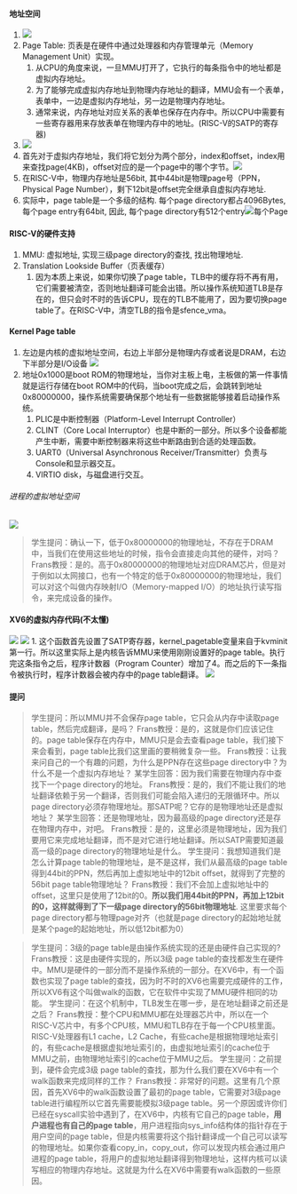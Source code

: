 #### 地址空间
1. ![](Pasted%20image%2020220829093052.png)
2. Page Table: 页表是在硬件中通过处理器和内存管理单元（Memory Management Unit）实现。
	1. 从CPU的角度来说，一旦MMU打开了，它执行的每条指令中的地址都是虚拟内存地址。
	2. 为了能够完成虚拟内存地址到物理内存地址的翻译，MMU会有一个表单，表单中，一边是虚拟内存地址，另一边是物理内存地址。
	3. 通常来说，内存地址对应关系的表单也保存在内存中。所以CPU中需要有一些寄存器用来存放表单在物理内存中的地址。(RISC-V的SATP的寄存器)
3. ![](Pasted%20image%2020220829093447.png)
4. 首先对于虚拟内存地址，我们将它划分为两个部分，index和offset，index用来查找page(4KB)，offset对应的是一个page中的哪个字节。![](Pasted%20image%2020220829094009.png)
5. 在RISC-V中，物理内存地址是56bit, 其中44bit是物理page号（PPN，Physical Page Number），剩下12bit是offset完全继承自虚拟内存地址.
6. 实际中，page table是一个多级的结构. 每个page directory都占4096Bytes, 每个page entry有64bit, 因此, 每个page directory有512个entry![](Pasted%20image%2020220829100647.png)每个Page 
#### RISC-V的硬件支持
1. MMU: 虚拟地址, 实现三级page directory的查找, 找出物理地址.
2. Translation Lookside Buffer（页表缓存）
	1. 因为本质上来说，如果你切换了page table，TLB中的缓存将不再有用，它们需要被清空，否则地址翻译可能会出错。所以操作系统知道TLB是存在的，但只会时不时的告诉CPU，现在的TLB不能用了，因为要切换page table了。在RISC-V中，清空TLB的指令是sfence_vma。

#### Kernel Page table
1. 左边是内核的虚拟地址空间，右边上半部分是物理内存或者说是DRAM，右边下半部分是I/O设备
![](Pasted%20image%2020220829104438.png)
2. 地址0x1000是boot ROM的物理地址，当你对主板上电，主板做的第一件事情就是运行存储在boot ROM中的代码，当boot完成之后，会跳转到地址0x80000000，操作系统需要确保那个地址有一些数据能够接着启动操作系统。
	1. PLIC是中断控制器（Platform-Level Interrupt Controller）
	2. CLINT（Core Local Interruptor）也是中断的一部分。所以多个设备都能产生中断，需要中断控制器来将这些中断路由到合适的处理函数。
	3. UART0（Universal Asynchronous Receiver/Transmitter）负责与Console和显示器交互。
	4. VIRTIO disk，与磁盘进行交互。

###### 进程的虚拟地址空间
![](Pasted%20image%2020220829123644.png)

> 学生提问：确认一下，低于0x80000000的物理地址，不存在于DRAM中，当我们在使用这些地址的时候，指令会直接走向其他的硬件，对吗？
> Frans教授：是的。高于0x80000000的物理地址对应DRAM芯片，但是对于例如以太网接口，也有一个特定的低于0x80000000的物理地址，我们可以对这个叫做内存映射I/O（Memory-mapped I/O）的地址执行读写指令，来完成设备的操作。

#### XV6的虚拟内存代码(不太懂)
![](Pasted%20image%2020220829145937.png)
![](Pasted%20image%2020220829152229.png)
	1. 这个函数首先设置了SATP寄存器，kernel_pagetable变量来自于kvminit第一行。所以这里实际上是内核告诉MMU来使用刚刚设置好的page table。执行完这条指令之后，程序计数器（Program Counter）增加了4。而之后的下一条指令被执行时，程序计数器会被内存中的page table翻译。
![](Pasted%20image%2020220829153019.png)


#### 提问
>学生提问：所以MMU并不会保存page table，它只会从内存中读取page table，然后完成翻译，是吗？
>Frans教授：是的，这就是你们应该记住的。page table保存在内存中，MMU只是会去查看page table，我们接下来会看到，page table比我们这里画的要稍微复杂一些。
>Frans教授：让我来问自己的一个有趣的问题，为什么是PPN存在这些page directory中？为什么不是一个虚拟内存地址？
>某学生回答：因为我们需要在物理内存中查找下一个page directory的地址。
>Frans教授：是的，我们不能让我们的地址翻译依赖于另一个翻译，否则我们可能会陷入递归的无限循环中。所以page directory必须存物理地址。那SATP呢？它存的是物理地址还是虚拟地址？
>某学生回答：还是物理地址，因为最高级的page directory还是存在物理内存中，对吧。
>Frans教授：是的，这里必须是物理地址，因为我们要用它来完成地址翻译，而不是对它进行地址翻译。所以SATP需要知道最高一级的page directory的物理地址是什么。
>学生提问：我想知道我们是怎么计算page table的物理地址，是不是这样，我们从最高级的page table得到44bit的PPN，然后再加上虚拟地址中的12bit offset，就得到了完整的56bit page table物理地址？
>Frans教授：我们不会加上虚拟地址中的offset，这里只是使用了12bit的0。**所以我们用44bit的PPN，再加上12bit的0，这样就得到了下一级page directory的56bit物理地址**. 这里要求每个page directory都与物理page对齐（也就是page directory的起始地址就是某个page的起始地址，所以低12bit都为0）

> 学生提问：3级的page table是由操作系统实现的还是由硬件自己实现的?
> Frans教授：这是由硬件实现的，所以3级 page table的查找都发生在硬件中。MMU是硬件的一部分而不是操作系统的一部分。在XV6中，有一个函数也实现了page table的查找，因为时不时的XV6也需要完成硬件的工作，所以XV6有这个叫做walk的函数，它在软件中实现了MMU硬件相同的功能。
> 学生提问：在这个机制中，TLB发生在哪一步，是在地址翻译之前还是之后？
> Frans教授：整个CPU和MMU都在处理器芯片中，所以在一个RISC-V芯片中，有多个CPU核，MMU和TLB存在于每一个CPU核里面。RISC-V处理器有L1 cache，L2 Cache，有些cache是根据物理地址索引的，有些cache是根据虚拟地址索引的，由虚拟地址索引的cache位于MMU之前，由物理地址索引的cache位于MMU之后。
> 学生提问：之前提到，硬件会完成3级 page table的查找，那为什么我们要在XV6中有一个walk函数来完成同样的工作？
> Frans教授：非常好的问题。这里有几个原因，首先XV6中的walk函数设置了最初的page table，它需要对3级page table进行编程所以它首先需要能模拟3级page table。另一个原因或许你们已经在syscall实验中遇到了，在XV6中，内核有它自己的page table，**用户进程也有自己的page table**，用户进程指向sys_info结构体的指针存在于用户空间的page table，但是内核需要将这个指针翻译成一个自己可以读写的物理地址。如果你查看copy_in，copy_out，你可以发现内核会通过用户进程的page table，将用户的虚拟地址翻译得到物理地址，这样内核可以读写相应的物理内存地址。这就是为什么在XV6中需要有walk函数的一些原因。